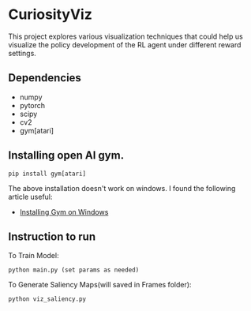 # CuriosityViz
This project explores various visualization techniques that could help us visualize the policy development of the RL agent under different reward settings.

## Dependencies
* numpy
* pytorch
* scipy
* cv2
* gym[atari]

## Installing open AI gym.
```
pip install gym[atari]
```
The above installation doesn't work on windows. I found the following article useful:
* [Installing Gym on Windows](https://medium.com/@SeoJaeDuk/archive-post-how-to-install-open-ai-gym-on-windows-1f5208c16179)

## Instruction to run

To Train Model:

```
python main.py (set params as needed)
```

To Generate Saliency Maps(will saved in Frames folder):

```
python viz_saliency.py
```
